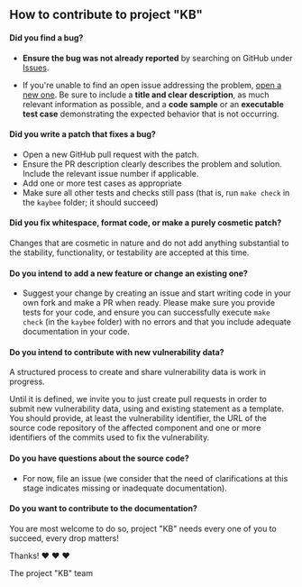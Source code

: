 ## How to contribute to project "KB"

#### **Did you find a bug?**

* **Ensure the bug was not already reported** by searching on GitHub under [Issues](https://github.com/sap/project-kb/issues).

* If you're unable to find an open issue addressing the problem, [open a new one](https://github.com/sap/project-kb/issues/new). Be sure to include a **title and clear description**, as much relevant information as possible, and a **code sample** or an **executable test case** demonstrating the expected behavior that is not occurring.


#### **Did you write a patch that fixes a bug?**

* Open a new GitHub pull request with the patch.
* Ensure the PR description clearly describes the problem and solution. Include the relevant issue number if applicable.
* Add one or more test cases as appropriate
* Make sure all other tests and checks still pass (that is, run `make check` in the `kaybee` folder; it should succeed)

#### **Did you fix whitespace, format code, or make a purely cosmetic patch?**

Changes that are cosmetic in nature and do not add anything substantial to the stability, functionality, or testability are accepted at this time.

#### **Do you intend to add a new feature or change an existing one?**

* Suggest your change by creating an issue  and start writing code in your own fork and make a PR when ready.
Please make sure you provide tests for your code, and ensure you can successfully execute `make check` (in the `kaybee` folder)
with no errors and that you include adequate documentation in your code.

#### **Do you intend to contribute with new vulnerability data?**

A structured process to create and share vulnerability data is work in progress.

Until it is defined, we invite you to just create pull requests in order to
submit new vulnerability data, using and existing statement as a template.
You should provide, at least the vulnerability
identifier, the URL of the source code repository of the affected component and
one or more identifiers of the commits used to fix the vulnerability.


#### **Do you have questions about the source code?**

* For now, file an issue (we consider that the need of clarifications at this stage indicates missing or inadequate documentation).

#### **Do you want to contribute to the documentation?**

You are most welcome to do so, project "KB" needs every one of you to succeed, every drop matters!

Thanks! :heart: :heart: :heart:

The project "KB" team


